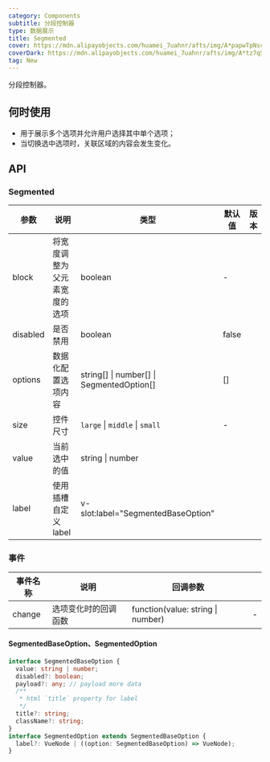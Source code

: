 ```yaml
---
category: Components
subtitle: 分段控制器
type: 数据展示
title: Segmented
cover: https://mdn.alipayobjects.com/huamei_7uahnr/afts/img/A*papwTpNscPIAAAAAAAAAAAAADrJ8AQ/original
coverDark: https://mdn.alipayobjects.com/huamei_7uahnr/afts/img/A*tz7qSaWpi1kAAAAAAAAAAAAADrJ8AQ/original
tag: New
---
```


分段控制器。

## 何时使用

- 用于展示多个选项并允许用户选择其中单个选项；
- 当切换选中选项时，关联区域的内容会发生变化。

## API

### Segmented

| 参数 | 说明 | 类型 | 默认值 | 版本 |
| --- | --- | --- | --- | --- |
| block | 将宽度调整为父元素宽度的选项 | boolean | - |  |
| disabled | 是否禁用 | boolean | false |  |
| options | 数据化配置选项内容 | string[] \| number[] \| SegmentedOption[] | [] |  |
| size | 控件尺寸 | `large` \| `middle` \| `small` | - |  |
| value | 当前选中的值 | string \| number |  |  |
| label | 使用插槽自定义 label | v-slot:label="SegmentedBaseOption" |  |  |

### 事件

| 事件名称 | 说明                 | 回调参数                          |     |
| -------- | -------------------- | --------------------------------- | --- |
| change   | 选项变化时的回调函数 | function(value: string \| number) | -   |

#### SegmentedBaseOption、SegmentedOption

```ts
interface SegmentedBaseOption {
  value: string | number;
  disabled?: boolean;
  payload?: any; // payload more data
  /**
   * html `title` property for label
   */
  title?: string;
  className?: string;
}
interface SegmentedOption extends SegmentedBaseOption {
  label?: VueNode | ((option: SegmentedBaseOption) => VueNode);
}
```
